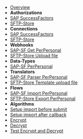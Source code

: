 - [Overview](overview.md)
- **Authorizations**
- [SAP SuccessFactors](authorizations/sap-success-factors.md)
- [SFTP-Store](authorizations/sftp-store.md)
- **Connections**
- [SAP SuccessFactors](connections/sap-success-factors.md)
- [SFTP-Store](connections/sftp-store.md)
- **Webhooks**
- [SAP-SF Get PerPersonal](webhooks/sap-success-factors-get-perpersonal.md)
- [SFTP-Store Upload file](webhooks/sftp-store-upload-file.md)
- **Data-Types**
- [SAP-SF PerPersonal](data-types/sap-success-factors-perpersonal.md)
- **Translators**
- [SAP-SF Parser PerPersonal](translators/sap-success-factors-parser-perpersonal.md)
- [SFTP-Store Template upload file](translators/sftp-store-upload-file.md)
- **Flows**
- [SAP-SF Import PerPersonal](flows/sap-success-factors-import-perpersonal.md)
- [SFTP-Store Export PerPersonal](flows/sftp-store-export-perpersonal.md)
- **Algorithms**
- [Setup import before submit](algorithms/sapsf-setup_import_before_submit.md)
- [Setup import after callback](algorithms/sapsf-setup_import_next_page_after_callback.md)
- [Encrypt](algorithms/miesh-encrypt.md)
- [Decrypt](algorithms/miesh-decrypt.md)
- [Test Encrypt and Decrypt](algorithms/miesh-encrypt-decrypt.md)
